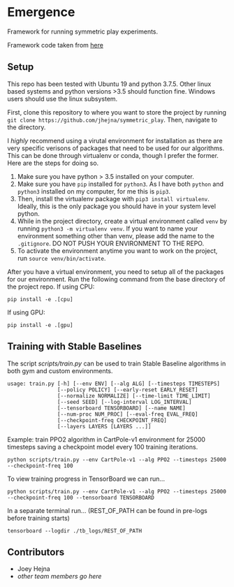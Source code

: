 # Emergence

Framework for running symmetric play experiments. 

Framework code taken from [here](https://github.com/jhejna/hierarchical_morphology_transfer)

## Setup
This repo has been tested with Ubuntu 19 and python 3.7.5. Other linux based systems and python versions >3.5 should function fine. Windows users should use the linux subsystem. 

First, clone this repository to where you want to store the project by running `git clone https://github.com/jhejna/symmetric_play`.
Then, navigate to the directory.

I *highly* recommend using a virutal environment for installation as there are very specific verisons of packages that need to be used for our algorithms. This can be done through virtualenv or conda, though I prefer the former. Here are the steps for doing so.
1. Make sure you have python > 3.5 installed on your computer. 
2. Make sure you have `pip` installed for `python3`. As I have both `python` and `python3` installed on my computer, for me this is `pip3`.
3. Then, install the virtualenv package with `pip3 install virtualenv`. Ideally, this is the only package you should have in your system level python.
4. While in the project directory, create a virtual environment called `venv` by running `python3 -m virtualenv venv`. If you want to name your environment something other than venv, please add the name to the `.gitignore`. DO NOT PUSH YOUR ENVIRONMENT TO THE REPO.
5. To activate the environment anytime you want to work on the project, run `source venv/bin/activate`.

After you have a virtual environment, you need to setup all of the packages for our environment. Run the following command from the base directory of the project repo.
If using CPU:
```
pip install -e .[cpu]
```
If using GPU:
```
pip install -e .[gpu]
```

## Training with Stable Baselines
The script *scripts/train.py* can be used to train Stable Baseline algorithms in both gym and custom environments.
```
usage: train.py [-h] [--env ENV] [--alg ALG] [--timesteps TIMESTEPS]
                [--policy POLICY] [--early-reset EARLY_RESET]
                [--normalize NORMALIZE] [--time-limit TIME_LIMIT]
                [--seed SEED] [--log-interval LOG_INTERVAL]
                [--tensorboard TENSORBOARD] [--name NAME]
                [--num-proc NUM_PROC] [--eval-freq EVAL_FREQ]
                [--checkpoint-freq CHECKPOINT_FREQ]
                [--layers LAYERS [LAYERS ...]]
```
Example: train PPO2 algorithm in CartPole-v1 environment for 25000 timesteps saving a checkpoint model every 100 training iterations.
```
python scripts/train.py --env CartPole-v1 --alg PPO2 --timesteps 25000 --checkpoint-freq 100
```
To view training progress in TensorBoard we can run...
```
python scripts/train.py --env CartPole-v1 --alg PPO2 --timesteps 25000 --checkpoint-freq 100 --tensorboard TENSORBOARD
```
In a separate terminal run... (REST_OF_PATH can be found in pre-logs before training starts)
```
tensorboard --logdir ./tb_logs/REST_OF_PATH
```

## Contributors
* Joey Hejna
* *other team members go here*
